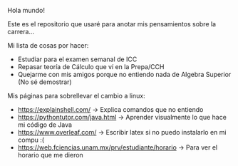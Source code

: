 Hola mundo!

Este es el repositorio que usaré para anotar mis pensamientos sobre la carrera...


Mi lista de cosas por hacer:

 - Estudiar para el examen semanal de ICC
 - Repasar teoría de Cálculo que ví en la Prepa/CCH
 - Quejarme con mis amigos porque no entiendo nada de Algebra Superior (No sé demostrar)
 

 
Mis páginas para sobrellevar el cambio a linux:

 - https://explainshell.com/ -> Explica comandos que no entiendo
 - https://pythontutor.com/java.html -> Aprender visualmente lo que hace mi código de Java
 - https://www.overleaf.com/ -> Escribir latex si no puedo instalarlo en mi compu :(
 - https://web.fciencias.unam.mx/prv/estudiante/horario -> Para ver el horario que me dieron 




